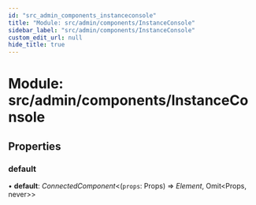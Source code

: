 ```yaml
---
id: "src_admin_components_instanceconsole"
title: "Module: src/admin/components/InstanceConsole"
sidebar_label: "src/admin/components/InstanceConsole"
custom_edit_url: null
hide_title: true
---
```


# Module: src/admin/components/InstanceConsole

## Properties

### default

• **default**: *ConnectedComponent*<(`props`: Props) => *Element*, Omit<Props, never\>\>
